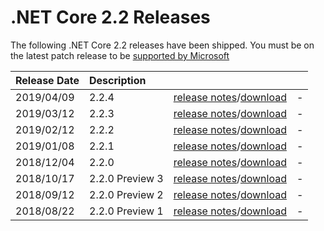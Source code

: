 # .NET Core 2.2 Releases

The following .NET Core 2.2 releases have been shipped. You must be on the latest patch release to be [supported by Microsoft](../../microsoft-support.md)

| Release Date | Description |  |  |
| :-- | :-- | :--: | :-- |
| 2019/04/09 | 2.2.4 | [release notes](2.2.4/2.2.4.md)/[download](2.2.4/2.2.4-download.md) | - |
| 2019/03/12 | 2.2.3 | [release notes](2.2.3/2.2.3.md)/[download](2.2.3/2.2.3-download.md) | - |
| 2019/02/12 | 2.2.2 | [release notes](2.2.2/2.2.2.md)/[download](2.2.2/2.2.2-download.md) | - |
| 2019/01/08 | 2.2.1 | [release notes](2.2.1/2.2.1.md)/[download](2.2.1/2.2.1-download.md) | - |
| 2018/12/04 | 2.2.0 | [release notes](2.2.0/2.2.0.md)/[download](2.2.0/2.2.0-download.md) | - |
| 2018/10/17 | 2.2.0 Preview 3 | [release notes](./preview/2.2.0-preview3.md)/[download](./preview/2.2.0-preview3-download.md) | - |
| 2018/09/12 | 2.2.0 Preview 2 | [release notes](./preview/2.2.0-preview2.md)/[download](./preview/2.2.0-preview2-download.md) | - |
| 2018/08/22 | 2.2.0 Preview 1 | [release notes](./preview/2.2.0-preview1.md)/[download](./preview/2.2.0-preview1-download.md) | - |
